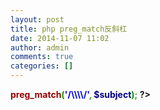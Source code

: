 ```yaml
---
layout: post
title: php preg_match反斜杠
date: 2014-11-07 11:02
author: admin
comments: true
categories: []
---
```

<strong><?php</strong>
<span style="color:rgb(153,0,0)">preg_match</span><span style="color:rgb(0,153,0)">(</span><span style="color:rgb(0,0,255)">'/\\\\/'</span><span style="color:rgb(51,153,51)">,</span> <span style="color:rgb(0,0,136)">$subject</span><span style="color:rgb(0,153,0)">)</span><span style="color:rgb(51,153,51)">;</span>
<strong>?></strong>
